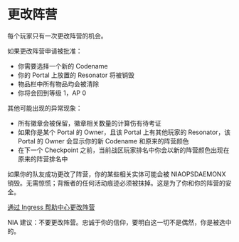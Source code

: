 # 更改阵营

每个玩家只有一次更改阵营的机会。

如果更改阵营申请被批准：

 * 你需要选择一个新的 Codename
 * 你的 Portal 上放置的 Resonator 将被销毁
 * 物品栏中所有物品均会被清除
 * 你将会回到等级 1，AP 0
 
其他可能出现的异常现象：
 * 所有徽章会被保留，徽章相关数量的计算伤有待考证
 * 如果你是某个 Portal 的 Owner，且该 Portal 上有其他玩家的 Resonator，该 Portal 的 Owner 会显示你的新 Codename 和原来的阵营颜色
 * 在下一个 Checkpoint 之前，当前战区玩家排名中你会以新的阵营颜色出现在原来的阵营排名中
 
如果你的队友成功更改了阵营，你的某些相关实体可能会被 NIAOPSDAEMONX 销毁。无需惊慌；背叛者的任何活动痕迹必须被抹掉。这是为了你和你的阵营的安全。

[通过 Ingress 帮助中心更改阵营](https://support.google.com/ingress/answer/2892252?contact=1#contact=1)

NIA 建议：不要更改阵营。忠诚于你的信仰，要明白这一切不是偶然，你是被选中的。